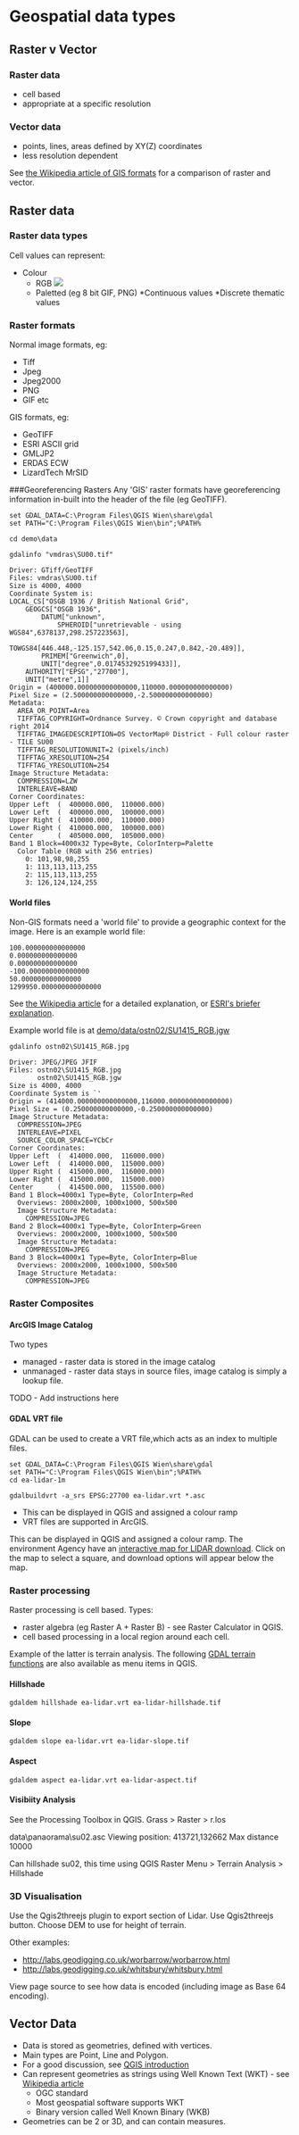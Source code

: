 # Geospatial data types

## Raster v Vector
### Raster data
* cell based
* appropriate at a specific resolution

### Vector data
* points, lines, areas defined by XY(Z) coordinates
* less resolution dependent

See [the Wikipedia article of GIS formats](https://en.wikipedia.org/wiki/GIS_file_formats) for a comparison of raster and vector.

## Raster data
### Raster data types
Cell values can represent:
* Colour
  * RGB
  ![](./images/raster-data-type-pixels.jpg)
  * Paletted (eg 8 bit GIF, PNG)
*Continuous values
*Discrete thematic values

### Raster formats
Normal image formats, eg:
  * Tiff
  * Jpeg
  * Jpeg2000
  * PNG
  * GIF  etc
  
GIS formats, eg:
  * GeoTIFF
  * ESRI ASCII grid
  * GMLJP2
  * ERDAS ECW
  * LizardTech MrSID

###Georeferencing Rasters
Any 'GIS' raster formats have georeferencing information in-built into the header of the file (eg GeoTIFF).

```
set GDAL_DATA=C:\Program Files\QGIS Wien\share\gdal
set PATH="C:\Program Files\QGIS Wien\bin";%PATH%

cd demo\data

gdalinfo "vmdras\SU00.tif"
```
```
Driver: GTiff/GeoTIFF
Files: vmdras\SU00.tif
Size is 4000, 4000
Coordinate System is:
LOCAL_CS["OSGB 1936 / British National Grid",
    GEOGCS["OSGB 1936",
        DATUM["unknown",
            SPHEROID["unretrievable - using WGS84",6378137,298.257223563],
            TOWGS84[446.448,-125.157,542.06,0.15,0.247,0.842,-20.489]],
        PRIMEM["Greenwich",0],
        UNIT["degree",0.0174532925199433]],
    AUTHORITY["EPSG","27700"],
    UNIT["metre",1]]
Origin = (400000.000000000000000,110000.000000000000000)
Pixel Size = (2.500000000000000,-2.500000000000000)
Metadata:
  AREA_OR_POINT=Area
  TIFFTAG_COPYRIGHT=Ordnance Survey. © Crown copyright and database right 2014
  TIFFTAG_IMAGEDESCRIPTION=OS VectorMap® District - Full colour raster - TILE SU00
  TIFFTAG_RESOLUTIONUNIT=2 (pixels/inch)
  TIFFTAG_XRESOLUTION=254
  TIFFTAG_YRESOLUTION=254
Image Structure Metadata:
  COMPRESSION=LZW
  INTERLEAVE=BAND
Corner Coordinates:
Upper Left  (  400000.000,  110000.000)
Lower Left  (  400000.000,  100000.000)
Upper Right (  410000.000,  110000.000)
Lower Right (  410000.000,  100000.000)
Center      (  405000.000,  105000.000)
Band 1 Block=4000x32 Type=Byte, ColorInterp=Palette
  Color Table (RGB with 256 entries)
    0: 101,98,98,255
    1: 113,113,113,255
    2: 115,113,113,255
    3: 126,124,124,255
```


#### World files
Non-GIS formats need a 'world file' to provide a geographic context for the image.  Here is an example world file:

```
100.000000000000000
0.000000000000000
0.000000000000000
-100.000000000000000
50.000000000000000
1299950.000000000000000
```
See [the Wikipedia article](https://en.wikipedia.org/wiki/World_file) for a detailed explanation, or [ESRI's briefer explanation](http://desktop.arcgis.com/en/desktop/latest/manage-data/raster-and-images/world-files-for-raster-datasets.htm).

Example world file is at [demo/data/ostn02/SU1415_RGB.jgw](demo/data/ostn02/SU1415_RGB.jgw)

```
gdalinfo ostn02\SU1415_RGB.jpg
```
```
Driver: JPEG/JPEG JFIF
Files: ostn02\SU1415_RGB.jpg
       ostn02\SU1415_RGB.jgw
Size is 4000, 4000
Coordinate System is `'
Origin = (414000.000000000000000,116000.000000000000000)
Pixel Size = (0.250000000000000,-0.250000000000000)
Image Structure Metadata:
  COMPRESSION=JPEG
  INTERLEAVE=PIXEL
  SOURCE_COLOR_SPACE=YCbCr
Corner Coordinates:
Upper Left  (  414000.000,  116000.000)
Lower Left  (  414000.000,  115000.000)
Upper Right (  415000.000,  116000.000)
Lower Right (  415000.000,  115000.000)
Center      (  414500.000,  115500.000)
Band 1 Block=4000x1 Type=Byte, ColorInterp=Red
  Overviews: 2000x2000, 1000x1000, 500x500
  Image Structure Metadata:
    COMPRESSION=JPEG
Band 2 Block=4000x1 Type=Byte, ColorInterp=Green
  Overviews: 2000x2000, 1000x1000, 500x500
  Image Structure Metadata:
    COMPRESSION=JPEG
Band 3 Block=4000x1 Type=Byte, ColorInterp=Blue
  Overviews: 2000x2000, 1000x1000, 500x500
  Image Structure Metadata:
    COMPRESSION=JPEG
```

### Raster Composites
#### ArcGIS Image Catalog
Two types

* managed - raster data is stored in the image catalog
* unmanaged - raster data stays in source files, image catalog is simply a lookup file.

TODO - Add instructions here


#### GDAL VRT file
GDAL can be used to create a VRT file,which acts as an index to multiple files.
```
set GDAL_DATA=C:\Program Files\QGIS Wien\share\gdal
set PATH="C:\Program Files\QGIS Wien\bin";%PATH%
cd ea-lidar-1m

gdalbuildvrt -a_srs EPSG:27700 ea-lidar.vrt *.asc
```
* This can be displayed in QGIS and assigned a colour ramp
* VRT files are supported in ArcGIS.

This can be displayed in QGIS and assigned a colour ramp.  The environment Agency have an [interactive map for LIDAR download](http://environment.data.gov.uk/ds/survey#/download).  Click on the map to select a square, and download options will appear below the map.

### Raster processing
Raster processing is cell based.  Types:

* raster algebra (eg Raster A + Raster B) - see Raster Calculator in QGIS.
* cell based processing in a local region around each cell.

Example of the latter is terrain analysis.  The following [GDAL terrain functions](http://www.gdal.org/gdaldem.html) are also available as menu items in QGIS.

#### Hillshade
```
gdaldem hillshade ea-lidar.vrt ea-lidar-hillshade.tif
```

#### Slope
```
gdaldem slope ea-lidar.vrt ea-lidar-slope.tif
```

#### Aspect
```
gdaldem aspect ea-lidar.vrt ea-lidar-aspect.tif
```

#### Visibiity Analysis
See the Processing Toolbox in QGIS.  Grass > Raster > r.los

data\panaorama\su02.asc
Viewing position:  413721,132662
Max distance 10000

Can hillshade su02, this time using QGIS Raster Menu > Terrain Analysis > Hillshade

### 3D Visualisation
Use the Qgis2threejs plugin to export section of Lidar.  Use Qgis2threejs button.  Choose DEM to use for height of terrain.

Other examples: 
* http://labs.geodigging.co.uk/worbarrow/worbarrow.html 
* http://labs.geodigging.co.uk/whitsbury/whitsbury.html

View page source to see how data is encoded (including image as Base 64 encoding).

## Vector Data
* Data is stored as geometries, defined with vertices.  
* Main types are Point, Line and Polygon.
* For a good discussion, see [QGIS introduction](http://docs.qgis.org/2.6/en/docs/gentle_gis_introduction/vector_data.html)
* Can represent geometries as strings using Well Known Text (WKT) - see [Wikipedia article](https://en.wikipedia.org/wiki/Well-known_text)
	* OGC standard
	* Most geospatial software supports WKT
	* Binary version called Well Known Binary (WKB)
* Geometries can be 2 or 3D, and can contain measures.
